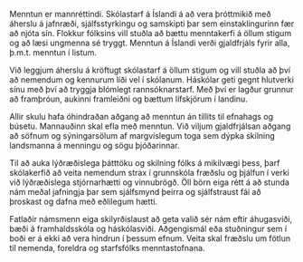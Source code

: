 Menntun er mannréttindi. Skólastarf á Íslandi á að vera þróttmikið með áherslu á jafnræði, sjálfsstyrkingu og samskipti þar sem einstaklingurinn fær að njóta sín. Flokkur fólksins vill stuðla að bættu menntakerfi á öllum stigum og að læsi ungmenna sé tryggt. Menntun á Íslandi verði gjaldfrjáls fyrir alla, þ.m.t. menntun í listum.

Við leggjum  áherslu á kröftugt skólastarf á öllum stigum og vill stuðla að því að nemendum og kennurum líði vel í skólanum. Háskólar geti gegnt hlutverki sínu með því að tryggja blómlegt rannsóknarstarf. Með því er lagður grunnur að framþróun, aukinni framleiðni og bættum lífskjörum í landinu.

Allir skulu hafa óhindraðan aðgang að menntun án tillits til efnahags og búsetu. Mannauðinn skal efla með menntun. Við viljum gjaldfrjálsan aðgang að söfnum og sýningarsölum af margvíslegum toga sem dýpka skilning landsmanna á menningu og sögu þjóðarinnar.

Til að auka lýðræðislega þátttöku og skilning fólks á mikilvægi þess, þarf skólakerfið að veita nemendum strax í grunnskóla fræðslu og þjálfun í verki við lýðræðislega stjórnarhætti og vinnubrögð. Öll börn eiga rétt á að stunda nám meðal jafningja þar sem sjálfsmynd þeirra og sjálfstraust fái að þroskast og dafna með eðlilegum hætti.

Fatlaðir námsmenn eiga skilyrðislaust að geta valið sér nám eftir áhugasviði, bæði á framhaldsskóla og háskólasviði. Aðgengismál eða stuðningur sem í boði er á ekki að vera hindrun í þessum efnum. Veita skal fræðslu um fötlun til nemenda, foreldra og starfsfólks menntastofnana.
